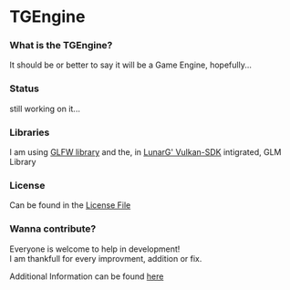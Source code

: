 <h1>TGEngine</h1>

<h3>What is the TGEngine?</h3>

It should be or better to say it will be a Game Engine, hopefully...

<h3>Status</h3>

still working on it...

<h3>Libraries</h3>

I am using [GLFW library](http://www.glfw.org/) and the, in [LunarG' Vulkan-SDK](https://vulkan.lunarg.com/sdk/home) intigrated, GLM Library 

<h3>License</h3>

Can be found in the [License File](https://github.com/MrTroble/TGEngine/blob/master/LICENSE)

<h3>Wanna contribute?</h3>

Everyone is welcome to help in development!<br>
I am thankfull for every improvment, addition or fix.

Additional Information can be found [here](https://github.com/MrTroble/TGEngine/blob/master/CONTRIBUTING.md)
